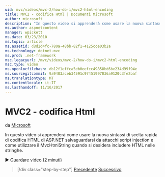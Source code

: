 ```yaml
---
uid: mvc/videos/mvc-2/how-do-i/mvc2-html-encoding
title: MVC2 - codifica Html | Documenti Microsoft
author: microsoft
description: "In questo video si apprenderà come usare la nuova sintassi di scelta rapida di codifica HTML di ASP.NET salvaguardarsi da attacchi script injection e come utilizzare il MvcHtmlString quando..."
ms.author: aspnetcontent
manager: wpickett
ms.date: 03/23/2010
ms.topic: article
ms.assetid: d8d2d4fc-780a-48bb-82f1-4125cce03b2a
ms.technology: dotnet-mvc
ms.prod: .net-framework
msc.legacyurl: /mvc/videos/mvc-2/how-do-i/mvc2-html-encoding
msc.type: video
ms.openlocfilehash: db12f1effca5eb0eefcc49858bd6be234d99f94e
ms.sourcegitcommit: 9a9483aceb34591c97451997036a9120c3fe2baf
ms.translationtype: MT
ms.contentlocale: it-IT
ms.lasthandoff: 11/10/2017
---
```

<a name="mvc2---html-encoding"></a>MVC2 - codifica Html
====================
da [Microsoft](https://github.com/microsoft)

In questo video si apprenderà come usare la nuova sintassi di scelta rapida di codifica HTML di ASP.NET salvaguardarsi da attacchi script injection e come utilizzare il MvcHtmlString quando si desidera includere HTML nelle stringhe.

[&#9654; Guardare video (2 minuti)](https://channel9.msdn.com/Blogs/ASP-NET-Site-Videos/mvc2-html-encoding)

>[!div class="step-by-step"]
[Precedente](how-do-i-use-httpverbs-attributes-in-an-mvc-application.md)
[Successivo](mvc2-stronglytyped-helpers.md)
